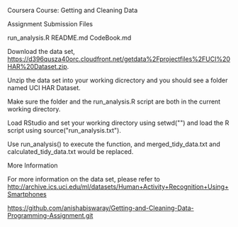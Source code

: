Coursera Course: Getting and Cleaning Data

Assignment Submission Files

run_analysis.R
README.md
CodeBook.md

Download the data set, https://d396qusza40orc.cloudfront.net/getdata%2Fprojectfiles%2FUCI%20HAR%20Dataset.zip.

Unzip the data set into your working dicrectory and you should see a folder named UCI HAR Dataset.

Make sure the folder and the run_analysis.R script are both in the current working directory.

Load RStudio and set your working directory using setwd("") and load the R script using source("run_analysis.txt").

Use run_analysis() to execute the function, and  merged_tidy_data.txt and calculated_tidy_data.txt would be replaced.

More Information

For more information on the data set, please refer to http://archive.ics.uci.edu/ml/datasets/Human+Activity+Recognition+Using+Smartphones


https://github.com/anishabiswaray/Getting-and-Cleaning-Data-Programming-Assignment.git